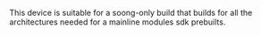 This device is suitable for a soong-only build that builds for all the architectures
needed for a mainline modules sdk prebuilts.
